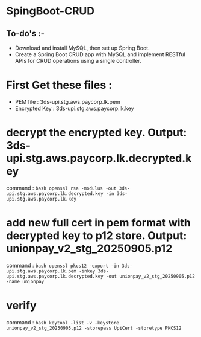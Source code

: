 # SpingBoot-CRUD

## To-do's :-
- Download and install MySQL, then set up Spring Boot.
- Create a Spring Boot CRUD app with MySQL and implement RESTful APIs for CRUD operations using a single controller.

# First Get these files : 
- PEM file : 3ds-upi.stg.aws.paycorp.lk.pem
- Encrypted Key : 3ds-upi.stg.aws.paycorp.lk.key

# decrypt the encrypted key. Output: 3ds-upi.stg.aws.paycorp.lk.decrypted.key
command : ```bash openssl rsa -modulus -out 3ds-upi.stg.aws.paycorp.lk.decrypted.key -in 3ds-upi.stg.aws.paycorp.lk.key```

# add new full cert in pem format with decrypted key to p12 store. Output: unionpay_v2_stg_20250905.p12
command : ```bash openssl pkcs12 -export -in 3ds-upi.stg.aws.paycorp.lk.pem -inkey 3ds-upi.stg.aws.paycorp.lk.decrypted.key -out unionpay_v2_stg_20250905.p12 -name unionpay```

# verify
command : ```bash keytool -list -v -keystore unionpay_v2_stg_20250905.p12 -storepass UpiCert -storetype PKCS12```

